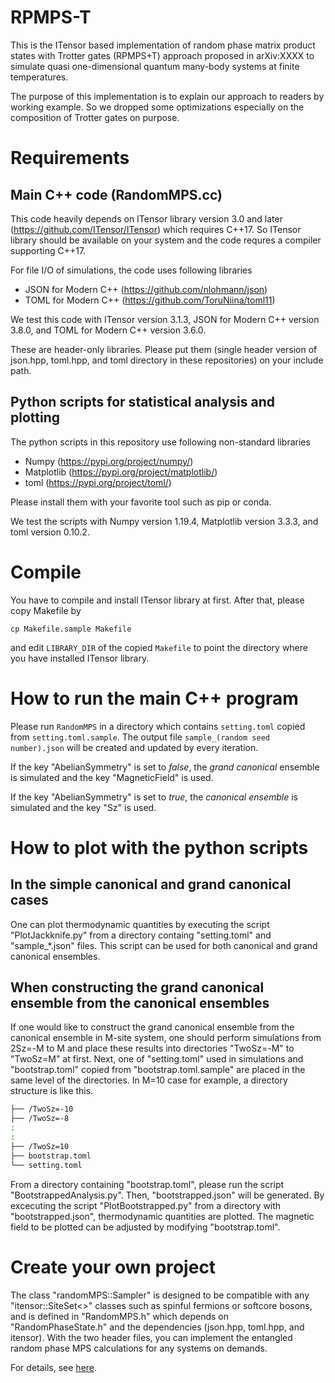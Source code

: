 # RPMPS-T
This is the ITensor based implementation of random phase matrix product states with Trotter gates (RPMPS+T) approach proposed in arXiv:XXXX to simulate quasi one-dimensional quantum many-body systems at finite temperatures.

The purpose of this implementation is to explain our approach to readers by working example.
So we dropped some optimizations especially on the composition of Trotter gates on purpose.

# Requirements
## Main C++ code (RandomMPS.cc)
This code heavily depends on ITensor library version 3.0 and later (https://github.com/ITensor/ITensor) which requires C++17.
So ITensor library should be available on your system and the code requres a compiler supporting C++17. 

For file I/O of simulations, the code uses following libraries
- JSON for Modern C++ (https://github.com/nlohmann/json)
- TOML for Modern C++ (https://github.com/ToruNiina/toml11)

We test this code with ITensor version 3.1.3, JSON for Modern C++ version 3.8.0, and TOML for Modern C++ version 3.6.0.

These are header-only libraries. Please put them (single header version of json.hpp, toml.hpp, and toml directory in these repositories) on your include path.

## Python scripts for statistical analysis and plotting
The python scripts in this repository use following non-standard libraries
- Numpy (https://pypi.org/project/numpy/)
- Matplotlib (https://pypi.org/project/matplotlib/)
- toml (https://pypi.org/project/toml/)

Please install them with your favorite tool such as pip or conda.

We test the scripts with Numpy version 1.19.4, Matplotlib version 3.3.3, and toml version 0.10.2.

# Compile
You have to compile and install ITensor library at first. After that, please copy Makefile by
```
cp Makefile.sample Makefile
```
and edit ```LIBRARY_DIR``` of the copied ```Makefile``` to point the directory where you have installed ITensor library.

# How to run the main C++ program
Please run ```RandomMPS``` in a directory which contains ```setting.toml``` copied from ```setting.toml.sample```.
The output file ```sample_(random seed number).json``` will be created and updated by every iteration.

If the key "AbelianSymmetry" is set to *false*, the *grand canonical* ensemble is simulated and the key "MagneticField" is used.

If the key "AbelianSymmetry" is set to *true*, the *canonical ensemble* is simulated and the key "Sz" is used.

# How to plot with the python scripts
## In the simple canonical and grand canonical cases
One can plot thermodynamic quantities by executing the script "PlotJackknife.py" from a directory containg "setting.toml" and "sample_\*.json" files.
This script can be used for both canonical and grand canonical ensembles.

## When constructing the grand canonical ensemble from the canonical ensembles
If one would like to construct the grand canonical ensemble from the canonical ensemble in M-site system, one should perform simulations from 2Sz=-M to M and place these results into directories "TwoSz=-M" to "TwoSz=M" at first.
Next, one of "setting.toml" used in simulations and "bootstrap.toml" copied from "bootstrap.toml.sample" are placed in the same level of the directories.
In M=10 case for example, a directory structure is like this.
```bash
├── /TwoSz=-10                                                                                                                                                                    
├── /TwoSz=-8
:
:
├── /TwoSz=10
├── bootstrap.toml
└── setting.toml
```
From a directory containing "bootstrap.toml", please run the script "BootstrappedAnalysis.py". Then, "bootstrapped.json" will be generated.
By excecuting the script "PlotBootstrapped.py" from a directory with "bootstrapped.json", thermodynamic quantities are plotted.
The magnetic field to be plotted can be adjusted by modifying "bootstrap.toml".

# Create your own project
The class "randomMPS::Sampler" is designed to be compatible with any "itensor::SiteSet<>" classes such as spinful fermions or softcore bosons, and is defined in "RandomMPS.h" which depends on "RandomPhaseState.h" and the dependencies (json.hpp, toml.hpp, and itensor).
With the two header files, you can implement the entangled random phase MPS calculations for any systems on demands.

For details, see [here](https://ShimpeiGoto.github.io/RPMPS-T/).
